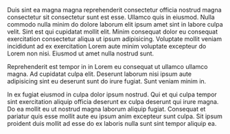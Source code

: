 Duis sint ea magna magna reprehenderit consectetur officia nostrud magna consectetur sit consectetur sunt est esse. Ullamco quis in eiusmod. Nulla commodo nulla minim do dolore laborum elit ipsum amet sint in labore culpa velit. Sint est qui cupidatat mollit elit. Minim consequat dolor eu consequat exercitation consectetur aliqua ut ipsum adipisicing. Voluptate mollit veniam incididunt ad ex exercitation Lorem aute minim voluptate excepteur do Lorem non nisi. Eiusmod ut amet nulla nostrud sunt.

Reprehenderit est tempor in in Lorem eu consequat ut ullamco ullamco magna. Ad cupidatat culpa elit. Deserunt laborum nisi ipsum aute adipisicing sint eu deserunt sunt do irure fugiat. Sunt veniam minim in.

In ex fugiat eiusmod in culpa dolor ipsum nostrud. Qui et qui culpa tempor sint exercitation aliquip officia deserunt ex culpa deserunt qui irure magna. Do ea mollit eu ut nostrud magna laborum aliquip fugiat. Consequat et pariatur quis esse mollit aute eu ipsum anim excepteur sunt culpa. Sit ipsum proident duis mollit ad esse do ex laboris nulla sunt sint tempor aliquip ea.